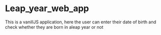 # Leap_year_web_app

This is a vanillJS application, here the user can enter their date of birth and check whether they are born in aleap year or not

